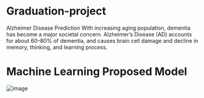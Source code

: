 # Graduation-project
Alzheimer Disease Prediction 
With increasing aging population, dementia has become a major societal concern. Alzheimer’s  	Disease (AD) accounts for about 60–80% of dementia, and causes brain cell damage and decline 	in memory, thinking, and learning process.
# Machine Learning Proposed Model
![image](https://github.com/HayamTarek/Graduation-project/assets/125991048/0bc9dff6-f852-4610-b059-d6f96efe5ca3)
